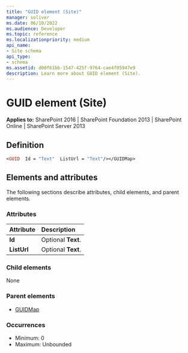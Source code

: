 ```yaml
---
title: "GUID element (Site)"
manager: soliver
ms.date: 06/10/2022
ms.audience: Developer
ms.topic: reference
ms.localizationpriority: medium
api_name:
- Site schema
api_type:
- schema
ms.assetid: d00f61bb-1547-425f-9764-cae4f05947e9
description: Learn more about GUID element (Site).
---
```


# GUID element (Site)

**Applies to:** SharePoint 2016 | SharePoint Foundation 2013 | SharePoint Online | SharePoint Server 2013

## Definition

```vb
<GUID  Id = "Text"  ListUrl = "Text"/></GUIDMap>
```

## Elements and attributes

The following sections describe attributes, child elements, and parent elements.

### Attributes

|**Attribute**|**Description**|
|:-----|:-----|
|**Id** <br/> |Optional **Text**.  <br/> |
|**ListUrl** <br/> |Optional **Text**.  <br/> |

### Child elements

None

### Parent elements

- [GUIDMap](guidmap-element-site.md)

### Occurrences

- Minimum: 0
- Maximum: Unbounded
